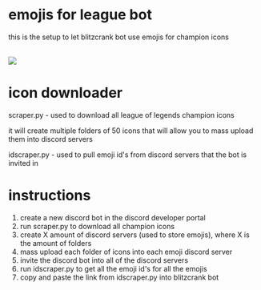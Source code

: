 # emojis for league bot

this is the setup to let blitzcrank bot use emojis for champion icons

<br>![](https://i.imgur.com/NEWuB4f.png)

# icon downloader

scraper.py - used to download all league of legends champion icons

it will create multiple folders of 50 icons that will allow you to mass upload them into discord servers

idscraper.py - used to pull emoji id's from discord servers that the bot is invited in

# instructions

1) create a new discord bot in the discord developer portal
2) run scraper.py to download all champion icons
3) create X amount of discord servers (used to store emojis), where X is the amount of folders
4) mass upload each folder of icons into each emoji discord server
5) invite the discord bot into all of the discord servers
6) run idscraper.py to get all the emoji id's for all the emojis
7) copy and paste the link from idscraper.py into blitzcrank bot
